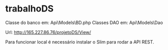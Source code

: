 # trabalhoDS
Classe do banco em: Api\Models\BD.php
Classes DAO em: Api\Models\Dao

Url: http://165.227.86.76/projetoDS/View/

Para funcionar local é necessário instalar o Slim para rodar a API REST.